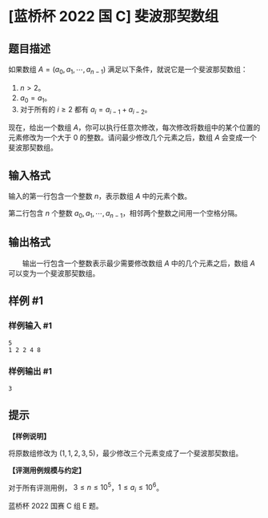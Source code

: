 # [蓝桥杯 2022 国 C] 斐波那契数组

## 题目描述

如果数组 $A = (a_0,a_1,\cdots,a_{n − 1})$ 满足以下条件，就说它是一个斐波那契数组：

1. $n>2$。
2. $a_0=a_1$。
3. 对于所有的 $i\ge2$ 都有 $a_i=a_{i-1}+a_{i-2}$。

现在，给出一个数组 $A$，你可以执行任意次修改，每次修改将数组中的某个位置的元素修改为一个大于 $0$ 的整数。请问最少修改几个元素之后，数组 $A$ 会变成一个斐波那契数组。

## 输入格式

输入的第一行包含一个整数 $n$，表示数组 $A$ 中的元素个数。

第二行包含 $n$ 个整数 $a_0,a_1,\cdots,a_{n−1}$，相邻两个整数之间用一个空格分隔。

## 输出格式

  输出一行包含一个整数表示最少需要修改数组 $A$ 中的几个元素之后，数组 $A$ 可以变为一个斐波那契数组。

## 样例 #1

### 样例输入 #1
```
5
1 2 2 4 8
```

### 样例输出 #1

```
3
```

## 提示

**【样例说明】**

将原数组修改为 $(1,1,2,3,5)$，最少修改三个元素变成了一个斐波那契数组。

**【评测用例规模与约定】**

对于所有评测用例， $3 ≤ n ≤ 10^5$，$1 ≤ a_i ≤ 10^6$。

蓝桥杯 2022 国赛 C 组 E 题。
